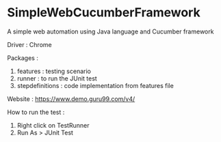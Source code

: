 # SimpleWebCucumberFramework
A simple web automation using Java language and Cucumber framework

Driver : Chrome

Packages :
1. features : testing scenario
2. runner : to run the JUnit test
3. stepdefinitions : code implementation from features file

Website : https://www.demo.guru99.com/v4/

How to run the test :
1. Right click on TestRunner
2. Run As > JUnit Test

